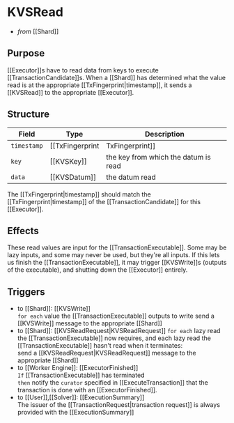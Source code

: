 # KVSRead
<!-- ANCHOR: blurb -->
- _from_ [[Shard]]

## Purpose
[[Executor]]s have to read data from keys to execute
 [[TransactionCandidate]]s.
When a [[Shard]] has determined what the value read is at the
 appropriate [[TxFingerprint|timestamp]],
 it sends a [[KVSRead]] to the appropriate [[Executor]].


<!-- ANCHOR_END: blurb -->
<!-- ANCHOR: details -->

## Structure
| Field       | Type              | Description                               |
|-------------|-------------------|-------------------------------------------|
| `timestamp` | [[TxFingerprint|TxFingerprint]] | the timestamp at which the datum was read |
| `key`       | [[KVSKey]]          | the key from which the datum is read      |
| `data`      | [[KVSDatum]]        | the datum read                            |

The [[TxFingerprint|timestamp]] should match the
 [[TxFingerprint|timestamp]] of the [[TransactionCandidate]] for this
 [[Executor]].

## Effects
These read values are input for the [[TransactionExecutable]].
Some may be lazy inputs, and some may never be used, but they're all
 inputs.
If this lets us finish the [[TransactionExecutable]], it may trigger
 [[KVSWrite]]s (outputs of the executable), and shutting down the
 [[Executor]] entirely.

## Triggers
- to [[Shard]]: [[KVSWrite]]  
  `for each` value the [[TransactionExecutable]] outputs to write
  send a [[KVSWrite]] message to the appropriate [[Shard]]
- to [[Shard]]: [[KVSReadRequest|KVSReadRequest]]
  `for each` lazy read the [[TransactionExecutable]] now requires, and
   each lazy read the [[TransactionExecutable]] hasn't read when it
   terminates:  
  send a [[KVSReadRequest|KVSReadRequest]] message to the appropriate [[Shard]]
- to [[Worker Engine]]: [[ExecutorFinished]]  
  `If` [[TransactionExecutable]] has terminated  
  `then` notify the `curator` specified in [[ExecuteTransaction]]
  <!-- Not used in V1
  or [[ExecuteReadTransaction]]
  -->
  that the transaction is done with an [[ExecutorFinished]].
- to [[User]],[[Solver]]: [[ExecutionSummary]]  
  The issuer of the [[TransactionRequest|transaction request]]
  is always provided with the [[ExecutionSummary]]

<!-- ANCHOR_END: details -->
